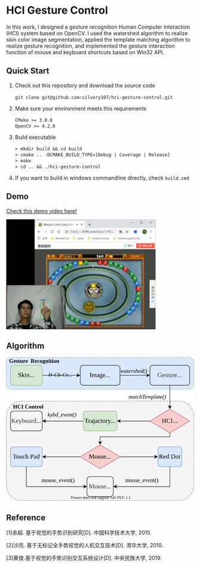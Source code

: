 # HCI Gesture Control
In this work, I designed a gesture recognition Human Computer Interaction (HCI) system based on OpenCV.
I used the watershed algorithm to realize skin color image segmentation, applied the template matching algorithm to realize gesture recognition, and implemented the gesture interaction function of mouse and keyboard shortcuts based on Win32 API.

## Quick Start

1. Check out this repository and download the source code

    `git clone git@github.com:silvery107/hci-gesture-control.git`

2. Make sure your environment meets this requirements

    ```
    CMake >= 3.0.0
    OpenCV >= 4.2.0
    ```


3. Build executable

    ```shell
    > mkdir build && cd build
    > cmake .. -DCMAKE_BUILD_TYPE=[Debug | Coverage | Release]
    > make
    > cd .. && ./hci-gesture-control
    ```

4. If you want to build in windows commandline directly, check `build.cmd`

## Demo
[Check this demo video here!](videos/demo.mp4)

<img src=images/demo.png width=400/>

## Algorithm

<img src="images/algorithm1.svg" width=600>

## Reference

[1]余超. 基于视觉的手势识别研究[D]. 中国科学技术大学, 2015.

[2]沙亮. 基于无标记全手势视觉的人机交互技术[D]. 清华大学, 2010.

[3]黄俊.基于视觉的手势识别交互系统设计[D]. 中央民族大学, 2019.
